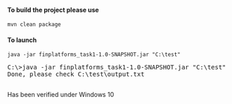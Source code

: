 <h4>To build the project please use</h4>
<code>mvn clean package</code>

<h4>To launch </h4>
<code>java -jar finplatforms_task1-1.0-SNAPSHOT.jar "C:\test"</code>

<pre>
C:\>java -jar finplatforms_task1-1.0-SNAPSHOT.jar "C:\test"
Done, please check C:\test\output.txt<br>
</pre>


<p>Has been verified under Windows 10</p>
